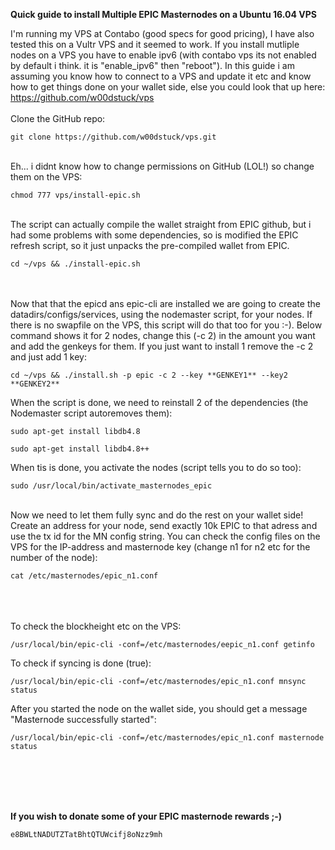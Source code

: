 
**Quick guide to install Multiple EPIC Masternodes on a Ubuntu 16.04 VPS**

I'm running my VPS at Contabo (good specs for good pricing), I have also tested this on a Vultr VPS and it seemed to work. If you install mutliple nodes on a VPS you have to enable ipv6 (with contabo vps its not enabled by default i think. it is "enable_ipv6" then "reboot"). In this guide i am assuming you know how to connect to a VPS and update it etc and know how to get things done on your wallet side, else you could look that up here: https://github.com/w00dstuck/vps
</br>
</br>
Clone the GitHub repo:

```
git clone https://github.com/w00dstuck/vps.git
```

</br>
Eh... i didnt know how to change permissions on GitHub (LOL!) so change them on the VPS:

```
chmod 777 vps/install-epic.sh
```

</br>
The script can actually compile the wallet straight from EPIC github, but i had some problems with some dependencies, so is modified the EPIC refresh script, so it just unpacks the pre-compiled wallet from EPIC.

```
cd ~/vps && ./install-epic.sh
```

</br>
</br>
Now that that the epicd ans epic-cli are installed we are going to create the datadirs/configs/services, using the nodemaster script, for your nodes. If there is no swapfile on the VPS, this script will do that too for you :-). 
Below command shows it for 2 nodes, change this (-c 2) in the amount you want and add the genkeys for them. If you just want to install 1 remove the -c 2 and just add 1 key:

```
cd ~/vps && ./install.sh -p epic -c 2 --key **GENKEY1** --key2 **GENKEY2**
```

When the script is done, we need to reinstall 2 of the dependencies (the Nodemaster script autoremoves them):
```
sudo apt-get install libdb4.8
```
```
sudo apt-get install libdb4.8++
```

When tis is done, you activate the nodes (script tells you to do so too):

```
sudo /usr/local/bin/activate_masternodes_epic
```

</br>
Now we need to let them fully sync and do the rest on your wallet side! Create an address for your node, send exactly 10k EPIC to that adress and use the tx id for the MN config string. You can check the config files on the VPS for the IP-address and masternode key (change n1 for n2 etc for the number of the node):

```
cat /etc/masternodes/epic_n1.conf
```

</br>
</br>
</br>
To check the blockheight etc on the VPS:

```
/usr/local/bin/epic-cli -conf=/etc/masternodes/eepic_n1.conf getinfo
```

To check if syncing is done (true):

```
/usr/local/bin/epic-cli -conf=/etc/masternodes/epic_n1.conf mnsync status
```

After you started the node on the wallet side, you should get a message "Masternode successfully started":

```
/usr/local/bin/epic-cli -conf=/etc/masternodes/epic_n1.conf masternode status
```

</br>
</br>
</br>
</br>

**If you wish to donate some of your EPIC masternode rewards ;-)**

```
e8BWLtNADUTZTatBhtQTUWcifj8oNzz9mh
```
